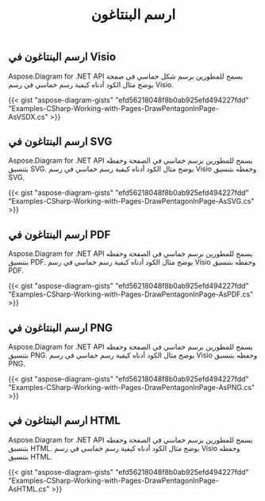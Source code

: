 ﻿---
title: ارسم البنتاغون
type: docs
weight: 40
url: /ar/net/drawing/draw-pentagon
description: يشرح هذا القسم كيفية رسم البنتاغون في صفحة visio باستخدام Aspose.Diagram. الدعم باستخدام C# لرسم البنتاغون وحفظه بصيغة pdf و svg و html و image و xps وتنسيقات أخرى.
---
## **ارسم البنتاغون في Visio**
Aspose.Diagram for .NET API يسمح للمطورين برسم شكل خماسي في صفحة يوضح مثال الكود أدناه كيفية رسم خماسي في رسم Visio.

{{< gist "aspose-diagram-gists" "efd56218048f8b0ab925efd494227fdd" "Examples-CSharp-Working-with-Pages-DrawPentagonInPage-AsVSDX.cs" >}}

## **ارسم البنتاغون في SVG**
Aspose.Diagram for .NET API يسمح للمطورين برسم خماسي في الصفحة وحفظه بتنسيق SVG. يوضح مثال الكود أدناه كيفية رسم خماسي في رسم Visio وحفظه بتنسيق SVG.

{{< gist "aspose-diagram-gists" "efd56218048f8b0ab925efd494227fdd" "Examples-CSharp-Working-with-Pages-DrawPentagonInPage-AsSVG.cs" >}}

## **ارسم البنتاغون في PDF**
Aspose.Diagram for .NET API يسمح للمطورين برسم خماسي في الصفحة وحفظه بتنسيق PDF. يوضح مثال الكود أدناه كيفية رسم خماسي في رسم Visio وحفظه بتنسيق PDF.

{{< gist "aspose-diagram-gists" "efd56218048f8b0ab925efd494227fdd" "Examples-CSharp-Working-with-Pages-DrawPentagonInPage-AsPDF.cs" >}}

## **ارسم البنتاغون في PNG**
Aspose.Diagram for .NET API يسمح للمطورين برسم خماسي في الصفحة وحفظه بتنسيق PNG. يوضح مثال الكود أدناه كيفية رسم خماسي في رسم Visio وحفظه بتنسيق PNG.

{{< gist "aspose-diagram-gists" "efd56218048f8b0ab925efd494227fdd" "Examples-CSharp-Working-with-Pages-DrawPentagonInPage-AsPNG.cs" >}}

## **ارسم البنتاغون في HTML**
Aspose.Diagram for .NET API يسمح للمطورين برسم خماسي في الصفحة وحفظه بتنسيق HTML. يوضح مثال الكود أدناه كيفية رسم خماسي في رسم Visio وحفظه بتنسيق HTML.

{{< gist "aspose-diagram-gists" "efd56218048f8b0ab925efd494227fdd" "Examples-CSharp-Working-with-Pages-DrawPentagonInPage-AsHTML.cs" >}}
